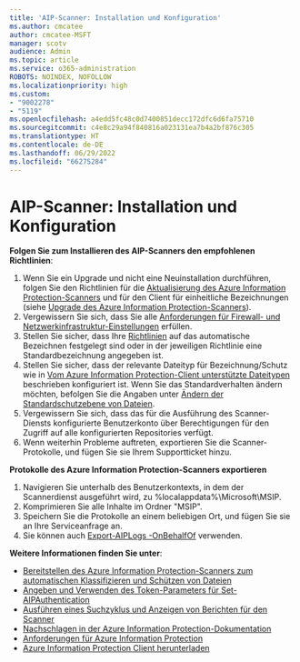 ```yaml
---
title: 'AIP-Scanner: Installation und Konfiguration'
ms.author: cmcatee
author: cmcatee-MSFT
manager: scotv
audience: Admin
ms.topic: article
ms.service: o365-administration
ROBOTS: NOINDEX, NOFOLLOW
ms.localizationpriority: high
ms.custom:
- "9002278"
- "5119"
ms.openlocfilehash: a4edd5fc48c0d7400851decc172dfc6d6fa75710
ms.sourcegitcommit: c4e8c29a94f840816a023131ea7b4a2bf876c305
ms.translationtype: HT
ms.contentlocale: de-DE
ms.lasthandoff: 06/29/2022
ms.locfileid: "66275284"
---
```

# <a name="aip-scanner-installation-and-configuration"></a>AIP-Scanner: Installation und Konfiguration

**Folgen Sie zum Installieren des AIP-Scanners den empfohlenen Richtlinien**:

1. Wenn Sie ein Upgrade und nicht eine Neuinstallation durchführen, folgen Sie den Richtlinien für die [Aktualisierung des Azure Information Protection-Scanners](https://docs.microsoft.com/azure/information-protection/rms-client/client-admin-guide#upgrading-the-azure-information-protection-scanner) und für den Client für einheitliche Bezeichnungen (siehe [Upgrade des Azure Information Protection-Scanners](https://docs.microsoft.com/azure/information-protection/rms-client/clientv2-admin-guide#upgrading-the-azure-information-protection-scanner)).
2. Vergewissern Sie sich, dass Sie alle [Anforderungen für Firewall- und Netzwerkinfrastruktur-Einstellungen](https://docs.microsoft.com/azure/information-protection/requirements#firewalls-and-network-infrastructure) erfüllen.
3. Stellen Sie sicher, dass Ihre [Richtlinien](https://docs.microsoft.com/azure/information-protection/configure-policy) auf das automatische Bezeichnen festgelegt sind oder in der jeweiligen Richtlinie eine Standardbezeichnung angegeben ist.
4. Stellen Sie sicher, dass der relevante Dateityp für Bezeichnung/Schutz wie in [Vom Azure Information Protection-Client unterstützte Dateitypen](https://docs.microsoft.com/azure/information-protection/rms-client/client-admin-guide-file-types#supported-file-types-for-classification-and-protection) beschrieben konfiguriert ist. Wenn Sie das Standardverhalten ändern möchten, befolgen Sie die Angaben unter [Ändern der Standardschutzebene von Dateien](https://docs.microsoft.com/azure/information-protection/rms-client/client-admin-guide-file-types#changing-the-default-protection-level-of-files).
5. Vergewissern Sie sich, dass das für die Ausführung des Scanner-Diensts konfigurierte Benutzerkonto über Berechtigungen für den Zugriff auf alle konfigurierten Repositories verfügt.
6. Wenn weiterhin Probleme auftreten, exportieren Sie die Scanner-Protokolle, und fügen Sie sie Ihrem Supportticket hinzu.

**Protokolle des Azure Information Protection-Scanners exportieren**

1. Navigieren Sie unterhalb des Benutzerkontexts, in dem der Scannerdienst ausgeführt wird, zu %localappdata%\Microsoft\MSIP.
2. Komprimieren Sie alle Inhalte im Ordner "MSIP".
3. Speichern Sie die Protokolle an einem beliebigen Ort, und fügen Sie sie an Ihre Serviceanfrage an.
4. Sie können auch [Export-AIPLogs -OnBehalfOf](https://docs.microsoft.com/powershell/module/azureinformationprotection/export-aiplogs?view=azureipps&preserve-view=true) verwenden.

**Weitere Informationen finden Sie unter**:
- [Bereitstellen des Azure Information Protection-Scanners zum automatischen Klassifizieren und Schützen von Dateien](https://docs.microsoft.com/azure/information-protection/deploy-aip-scanner)
- [Angeben und Verwenden des Token-Parameters für Set-AIPAuthentication](https://docs.microsoft.com/azure/information-protection/rms-client/client-admin-guide-powershell#specify-and-use-the-token-parameter-for-set-aipauthentication)
- [Ausführen eines Suchzyklus und Anzeigen von Berichten für den Scanner](https://docs.microsoft.com/azure/information-protection/deploy-aip-scanner#run-a-discovery-cycle-and-view-reports-for-the-scanner)
- [Nachschlagen in der Azure Information Protection-Dokumentation](https://docs.microsoft.com/azure/information-protection/what-is-information-protection)
- [Anforderungen für Azure Information Protection](https://docs.microsoft.com/azure/information-protection/get-started/requirements)
- [Azure Information Protection Client herunterladen](https://www.microsoft.com/download/details.aspx?id=53018)
